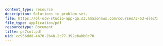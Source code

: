 ```yaml
---
content_type: resource
description: Solutions to problem set.
file: https://ol-ocw-studio-app-qa.s3.amazonaws.com/courses/3-53-electrochemical-processing-of-materials-spring-2001/cc956dd84b702b4b2c77392ebabb0c70_ps7sol.pdf
file_type: application/pdf
resourcetype: Document
title: ps7sol.pdf
uid: cc956dd8-4b70-2b4b-2c77-392ebabb0c70
---
```

